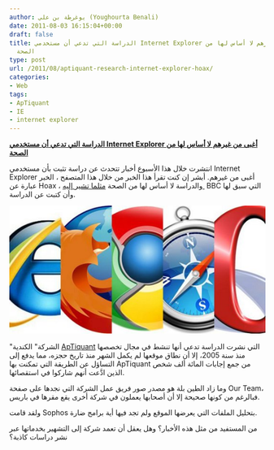 ```yaml
---
author: يوغرطة بن علي (Youghourta Benali)
date: 2011-08-03 16:15:04+00:00
draft: false
title: الدراسة التي تدعي أن مستخدمي Internet Explorer أغبى من غيرهم لا أساس لها من
  الصحة
type: post
url: /2011/08/aptiquant-research-internet-explorer-hoax/
categories:
- Web
tags:
- ApTiquant
- IE
- internet explorer
---
```


[**الدراسة التي تدعي أن مستخدمي Internet Explorer أغبى من غيرهم لا أساس لها من الصحة**](https://www.it-scoop.com/2011/08/aptiquant-research-internet-explorer-hoax)




انتشرت خلال هذا الأسبوع أخبار تتحدث عن دراسة تثبت بأن مستخدمي Internet Explorer أغبى من غيرهم. أبشر إن كنت تقرأ هذا الخبر من خلال هذا المتصفح ، الخبر عبارة عن Hoax ، والدراسة لا أساس لها من الصحة [مثلما تشير إليه ](http://www.bbc.co.uk/news/technology-14389430) BBC التي سبق لها وأن كتبت عن الدراسة.




[![](browsers2.jpg)
](https://www.it-scoop.com/2011/08/aptiquant-research-internet-explorer-hoax)




"الشركة" الكندية [ApTiquant](http://www.aptiquant.com/) التي نشرت الدراسة تدعي أنها تنشط في مجال تخصصها منذ سنة 2005، إلا أن نطاق موقعها لم يكمل الشهر منذ تاريخ حجزه، مما يدفع إلى التساؤل عن الطريقة التي تمكنت بها ApTiquant من جمع إجابات المائة ألف شخص الذين ادَّعت أنهم شاركوا في استقصائها.




وما زاد الطين بلة هو مصدر صور فريق عمل الشركة التي نجدها على صفحة Our Team، فبالرغم من كونها صحيحة إلا أن أصحابها يعملون في شركة أخرى يقع مقرها في باريس.




ولقد قامت Sophos بتحليل الملفات التي يعرضها الموقع ولم تجد فيها أية برامج ضارة.




من المستفيد من مثل هذه الأخبار؟ وهل يعقل أن تعمد شركة إلى التشهير بخدماتها عبر نشر دراسات كاذبة؟
